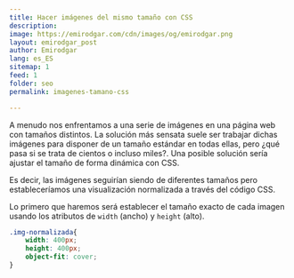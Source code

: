 ```yaml
---
title: Hacer imágenes del mismo tamaño con CSS
description: 
image: https://emirodgar.com/cdn/images/og/emirodgar.png
layout: emirodgar_post
author: Emirodgar
lang: es_ES
sitemap: 1
feed: 1
folder: seo
permalink: imagenes-tamano-css

--- 
```


A menudo nos enfrentamos a una serie de imágenes en una página web con tamaños distintos. La solución más sensata suele ser trabajar dichas imágenes para disponer de un tamaño estándar en todas ellas, pero ¿qué pasa si se trata de cientos o incluso miles?. Una posible solución sería ajustar el tamaño de forma dinámica con CSS.

Es decir, las imágenes seguirían siendo de diferentes tamaños pero estableceríamos una visualización normalizada a través del código CSS.

Lo primero que haremos será establecer el tamaño exacto de cada imagen usando los atributos de `width` (ancho) y `height` (alto).

```css
.img-normalizada{
	width: 400px;
	height: 400px;
	object-fit: cover;
}
```

<!--stackedit_data:
eyJoaXN0b3J5IjpbMjAxNjY0NTMzMl19
-->